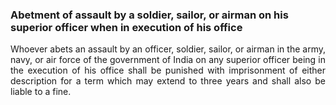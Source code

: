 ### Abetment of assault by a soldier, sailor, or airman on his superior officer when in execution of his office
<div style="text-align: justify">

Whoever abets an assault by an officer, soldier, sailor, or airman in the army, navy, or air force of the government of India on any superior officer being in the execution of his office shall be punished with imprisonment of either description for a term which may extend to three years and shall also be liable to a fine.

</div>
